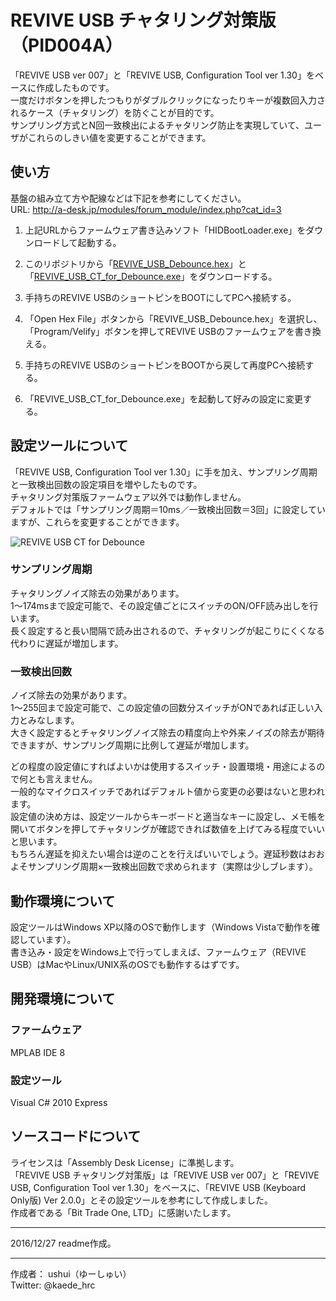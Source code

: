 # REVIVE USB チャタリング対策版（PID004A）
「REVIVE USB ver 007」と「REVIVE USB, Configuration Tool ver 1.30」をベースに作成したものです。  
一度だけボタンを押したつもりがダブルクリックになったりキーが複数回入力されるケース（チャタリング）を防ぐことが目的です。  
サンプリング方式とN回一致検出によるチャタリング防止を実現していて、ユーザがこれらのしきい値を変更することができます。  
## 使い方
基盤の組み立て方や配線などは下記を参考にしてください。  
URL: <http://a-desk.jp/modules/forum_module/index.php?cat_id=3> 

1. 上記URLからファームウェア書き込みソフト「HIDBootLoader.exe」をダウンロードして起動する。  

2. このリポジトリから「[REVIVE_USB_Debounce.hex](https://raw.githubusercontent.com/ushui/REVIVE_USB_Debounce/master/REVIVE_USB_Debounce.hex)」と「[REVIVE_USB_CT_for_Debounce.exe](https://github.com/ushui/REVIVE_USB_Debounce/raw/master/REVIVE_USB_CT_for_Debounce.exe)」をダウンロードする。  

3. 手持ちのREVIVE USBのショートピンをBOOTにしてPCへ接続する。  

4. 「Open Hex File」ボタンから「REVIVE_USB_Debounce.hex」を選択し、  
「Program/Velify」ボタンを押してREVIVE USBのファームウェアを書き換える。  
6. 手持ちのREVIVE USBのショートピンをBOOTから戻して再度PCへ接続する。  

7. 「REVIVE_USB_CT_for_Debounce.exe」を起動して好みの設定に変更する。  

## 設定ツールについて
「REVIVE USB, Configuration Tool ver 1.30」に手を加え、サンプリング周期と一致検出回数の設定項目を増やしたものです。  
チャタリング対策版ファームウェア以外では動作しません。  
デフォルトでは「サンプリング周期＝10ms／一致検出回数＝3回」に設定していますが、これらを変更することができます。 

![REVIVE USB CT for Debounce](https://raw.githubusercontent.com/ushui/REVIVE_USB_Debounce/master/revive_usb_ct_for_debounce.png)  
### サンプリング周期
チャタリングノイズ除去の効果があります。  
1～174msまで設定可能で、その設定値ごとにスイッチのON/OFF読み出しを行います。  
長く設定すると長い間隔で読み出されるので、チャタリングが起こりにくくなる代わりに遅延が増加します。  
### 一致検出回数
ノイズ除去の効果があります。  
1～255回まで設定可能で、この設定値の回数分スイッチがONであれば正しい入力とみなします。  
大きく設定するとチャタリングノイズ除去の精度向上や外来ノイズの除去が期待できますが、サンプリング周期に比例して遅延が増加します。  

どの程度の設定値にすればよいかは使用するスイッチ・設置環境・用途によるので何とも言えません。  
一般的なマイクロスイッチであればデフォルト値から変更の必要はないと思われます。  
設定値の決め方は、設定ツールからキーボードと適当なキーに設定し、メモ帳を開いてボタンを押してチャタリングが確認できれば数値を上げてみる程度でいいと思います。  
もちろん遅延を抑えたい場合は逆のことを行えばいいでしょう。遅延秒数はおおよそサンプリング周期×一致検出回数で求められます（実際は少しブレます）。  
## 動作環境について
設定ツールはWindows XP以降のOSで動作します（Windows Vistaで動作を確認しています）。  
書き込み・設定をWindows上で行ってしまえば、ファームウェア（REVIVE USB）はMacやLinux/UNIX系のOSでも動作するはずです。
## 開発環境について
### ファームウェア
MPLAB IDE 8
### 設定ツール
Visual C# 2010 Express
## ソースコードについて
ライセンスは「Assembly Desk License」に準拠します。  
「REVIVE USB チャタリング対策版」は「REVIVE USB ver 007」と「REVIVE USB, Configuration Tool ver 1.30」をベースに、「REVIVE USB (Keyboard Only版) Ver 2.0.0」とその設定ツールを参考にして作成しました。  
作成者である「Bit Trade One, LTD」に感謝いたします。

***
2016/12/27 readme作成。
***
作成者： ushui（ゆーしゅい）  
Twitter: @kaede_hrc  
